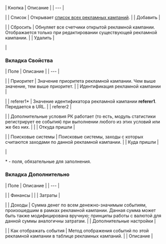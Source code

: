 | Кнопка | Описание |
| --- |

|
| Список | Открывает [список всех рекламных кампаний](/user_help/statistic/advertising_campaigns/adv_list.php). |
| Добавить |

|
| Сбросить | Обнуляет все счетчики открытой рекламной кампании.   Отображается только при редактировании существующей рекламной кампании. |
| Удалить |

|

### Вкладка Свойства

| Поле | Описание |
| --- |

|
| Приоритет | Значение приоритета рекламной кампании. Чем выше значение, тем выше приоритет. |
| Идентификация рекламной кампании |

|
| referer1\* | Значение идентификатора рекламной кампании **referer1**. Передается в URL. |
| referer2 |

|
| Дополнительные условия РК работает (то есть, модуль статистики регистрирует ее события) при выполнении любого из этих условий или же без них. | |
| Откуда пришли |

|
| Поисковые системы | Поисковые системы, заходы с которых считаются заходами по данной рекламной кампании. |
| Куда пришли |

|

\* - поля, обязательные для заполнения.

### Вкладка Дополнительно

| Поле | Описание |
| --- |

|
| Финансы | |
| Затраты |

|
| Доходы | Сумма денег по всем денежно-значимым событиям, произошедшим в рамках рекламной кампании. Данная сумма может быть также модифицирована вручную; принципы работы с валютой для данной суммы аналогичны затратам. |
| Дополнительные настройки |

|
| Как отображать события | Метод отображения событий по этой рекламной кампании в таблице рекламных кампаний. |
| Описание |